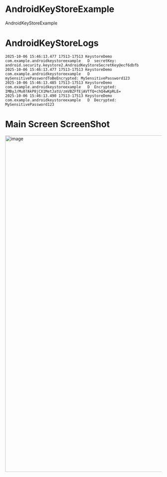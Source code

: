 # AndroidKeyStoreExample
AndroidKeyStoreExample

# AndroidKeyStoreLogs

```
2025-10-06 15:46:13.477 17513-17513 KeystoreDemo            com.example.androidkeystoreexample   D  secretKey: android.security.keystore2.AndroidKeyStoreSecretKey@ecf6dbfb
2025-10-06 15:46:13.477 17513-17513 KeystoreDemo            com.example.androidkeystoreexample   D  mySensitivePasswordToBeEncrypted: MySensitivePassword123
2025-10-06 15:46:13.485 17513-17513 KeystoreDemo            com.example.androidkeystoreexample   D  Encrypted: IMByJ/Mu07AkP8jCX1MetJatU/zmVBZFfEjAVTfQ+chQ4wKpRLE=
2025-10-06 15:46:13.490 17513-17513 KeystoreDemo            com.example.androidkeystoreexample   D  Decrypted: MySensitivePassword123
```

# Main Screen ScreenShot

<img width="1728" height="1079" alt="image" src="https://github.com/user-attachments/assets/f40e465e-4a29-4a78-9865-d2b78f4fd494" />
